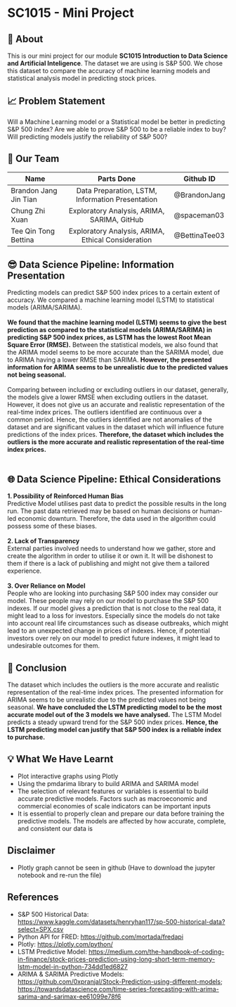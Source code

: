 # SC1015 - Mini Project
## :page_with_curl: About
This is our mini project for our module **SC1015 Introduction to Data Science and Artificial Inteligence**. The dataset we are using is S&P 500. We chose this dataset to compare the accuracy of machine learning models and statistical analysis model in predicting stock prices.

## :chart_with_upwards_trend: Problem Statement
Will a Machine Learning model or a Statistical model be better in predicting S&P 500 index? Are we able to prove S&P 500 to be a reliable index to buy? Will predicting models justify the reliability of S&P 500? 

## :busts_in_silhouette: Our Team
| Name | Parts Done | Github ID |
|---|:---:|---|
| Brandon Jang Jin Tian | Data Preparation, LSTM, Information Presentation | @BrandonJang |
| Chung Zhi Xuan | Exploratory Analysis, ARIMA, SARIMA, GitHub | @spaceman03 |
| Tee Qin Tong Bettina | Exploratory Analysis, ARIMA, Ethical Consideration | @BettinaTee03 |

## :sunglasses: Data Science Pipeline: Information Presentation
Predicting models can predict S&P 500 index prices to a certain extent of accuracy. We compared a machine learning model (LSTM) to statistical models (ARIMA/SARIMA).   
<br>
**We found that the machine learning model (LSTM) seems to give the best prediction as compared to the statistical models (ARIMA/SARIMA) in predicting S&P 500 index prices, as LSTM has the lowest Root Mean Square Error (RMSE).**
Between the statistical models, we also found that the ARIMA model seems to be more accurate than the SARIMA model, due to ARIMA having a lower RMSE than SARIMA. **However, the presented information for ARIMA seems to be unrealistic due to the predicted values not being seasonal.**    
<br>
Comparing between including or excluding outliers in our dataset, generally, the models give a lower RMSE when excluding outliers in the dataset. However, it does not give us an accurate and realistic representation of the real-time index prices. The outliers identified are continuous over a common period. Hence, the outliers identified are not anomalies of the dataset and are significant values in the dataset which will influence future predictions of the index prices. **Therefore, the dataset which includes the outliers is the more accurate and realistic representation of the real-time index prices.**  
<br>

## :globe_with_meridians: Data Science Pipeline: Ethical Considerations
**1. Possibility of Reinforced Human Bias**  
Predictive Model utilises past data to predict the possible results in the long run. The past data retrieved may be based on human decisions or human-led economic downturn. Therefore, the data used in the algorithm could possess some of these biases.   
<br>
**2. Lack of Transparency**  
External parties involved needs to understand how we gather, store and create the algorithm in order to utilise it or own it. It will be dishonest to them if there is a lack of publishing and might not give them a tailored experience.  
<br>
**3. Over Reliance on Model**  
People who are looking into purchasing S&P 500 index may consider our model. These people may rely on our model to purchase the S&P 500 indexes. If our model gives a prediction that is not close to the real data, it might lead to a loss for investors. Especially since the models do not take into account real life circumstances such as disease outbreaks, which might lead to an unexpected change in prices of indexes. Hence, if potential investors over rely on our model to predict future indexes, it might lead to undesirable outcomes for them.  

## :bookmark_tabs: Conclusion
The dataset which includes the outliers is the more accurate and realistic representation of the real-time index prices. The presented information for ARIMA seems to be unrealistic due to the predicted values not being seasonal. **We have concluded the LSTM predicting model to be the most accurate model out of the 3 models we have analysed.** The LSTM Model predicts a steady upward trend for the S&P 500 index prices. **Hence, the LSTM predicting model can justify that S&P 500 index is a reliable index to purchase.**

## :bulb: What We Have Learnt
- Plot interactive graphs using Plotly
- Using the pmdarima library to build ARIMA and SARIMA model
- The selection of relevant features or variables is essential to build accurate predictive models. Factors such as macroeconomic and commercial economies of scale indicators can be important inputs
- It is essential to properly clean and prepare our data before training the predictive models. The models are affected by how accurate, complete, and consistent our data is

## Disclaimer
- Plotly graph cannot be seen in github (Have to download the jupyter notebook and re-run the file)

## References
- S&P 500 Historical Data: https://www.kaggle.com/datasets/henryhan117/sp-500-historical-data?select=SPX.csv
- Python API for FRED: https://github.com/mortada/fredapi
- Plotly: https://plotly.com/python/
- LSTM Predictive Model: https://medium.com/the-handbook-of-coding-in-finance/stock-prices-prediction-using-long-short-term-memory-lstm-model-in-python-734dd1ed6827
- ARIMA & SARIMA Predictive Models: https://github.com/0xpranjal/Stock-Prediction-using-different-models; https://towardsdatascience.com/time-series-forecasting-with-arima-sarima-and-sarimax-ee61099e78f6
